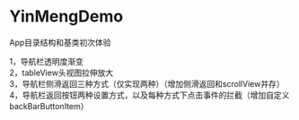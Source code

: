 # YinMengDemo
App目录结构和基类初次体验

1，导航栏透明度渐变  
2，tableView头视图拉伸放大  
3，导航栏侧滑返回三种方式（仅实现两种）（增加侧滑返回和scrollView并存）  
4，导航栏返回按钮两种设置方式，以及每种方式下点击事件的拦截（增加自定义backBarButtonItem）


